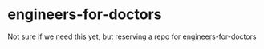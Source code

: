 # engineers-for-doctors
Not sure if we need this yet, but reserving a repo for engineers-for-doctors
